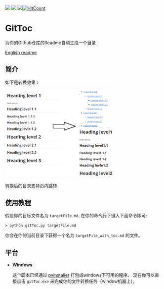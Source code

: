 <a href="https://996.icu"><img src="https://img.shields.io/badge/link-996.icu-red.svg?style=flat-square"></a> <a href='https://pytorch.org/'><img src='https://img.shields.io/badge/python-3.5-green.svg?style=flat-square'></a> ![](https://img.shields.io/badge/platform-windows-lightgrey?style=flat-square)[![HitCount](http://hits.dwyl.io/Holy-Shine/GitToc.svg)](http://hits.dwyl.io/Holy-Shine/GitToc)

# GitToc

为你的Github仓库的Readme自动生成一个目录

[English readme](README.md)

## 简介

如下是转换效果：

<img src='effect.png' width=70%>

转换后的目录支持页内跳转

## 使用教程

假设你的目标文件名为 `targetFile.md`. 在你的命令行下键入下面命令即可:

 ```shell
> python gitToc.py targetFile.md
 ```

你会在你的当前目录下获得一个名为 `targetFile_with_toc.md` 的文件。



## 平台

- **Windows**

  这个脚本已经通过 [pyinstaller](https://pypi.org/project/PyInstaller/) 打包成windows下可用的程序。 现在你可以直接点击 `gitToc.exe` 来完成你的文件转换任务（window机器上）。